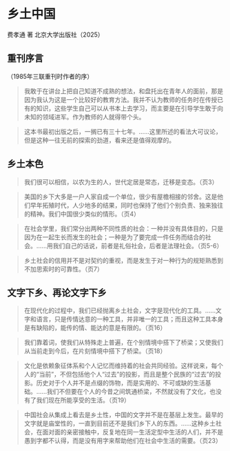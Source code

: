 # 乡土中国
费孝通 著
北京大学出版社（2025）

## 重刊序言

（1985年三联重刊时作者的序）

>我敢于在讲台上把自己知道不成熟的想法，和盘托出在青年人的面前，那是因为我认为这是一个比较好的教育方法。我并不认为教师的任务时在传授已有的知识，这些学生自己可以从书本上去学习，而主要是在引导学生敢于向未知的领域进军。作为教师的人就得带个头。

>这本书最初出版之后，一搁已有三十七年。……这里所述的看法大可议论，但是这种一往无前的探索的劲道，看来还是值得观摩的。

## 乡土本色

>我们很可以相信，以农为生的人，世代定居是常态，迁移是变态。（页3）

>美国的乡下大多是一户人家自成一个单位，很少有屋檐相接的邻舍。这是他们早年拓殖时代，人少地多的结果，同时也保持了他们个别负责、独来独往的精神。我们中国很少类似的情形。（页4）

>在社会学里，我们常分出两种不同性质的社会：一种并没有具体目的，只是因为在一起生长而发生的社会；一种是为了要完成一件任务而结合的社会。……用我们自己的话说，前者是礼俗社会，后者是法理社会。（页5-6）

>乡土社会的信用并不是对契约的重视，而是发生于对一种行为的规矩熟悉到不加思索时的可靠性。（页7）

## 文字下乡、再论文字下乡

>在现代化的过程中，我们已经抛离乡土社会，文字是现代化的工具。……文字和语言，只是传情达意的一种工具，并非唯一的工具；而且这种工具本身是有缺陷的，能传的情、能达的意是有限的。（页16）

>我们靠着词，使我们从特殊走上普遍，在个别情境中搭下了桥梁；又使我们从当前走到今后，在片刻情境中搭下了桥梁。（页18）

>文化是依赖象征体系和个人记忆而维持着的社会共同经验。这样说来，每个人的“当前”，不但包括他个人“过去”的投影，而且是整个民族的“过去”的投影。历史对于个人并不是点缀的饰物，而是实用的、不可或缺的生活基础。……我们不但要在个人的今昔之间筑通桥梁，不然就没有了文化，也没有了我们现在所能享受的生活。（页19）

>中国社会从集成上看去是乡土性，中国的文字并不是在基层上发生。最早的文字就是庙堂性的，一直到目前还不是我们乡下人的东西。……这种乡土社会，在面对面的亲密接触中，反复地在同一生活定型中生活的人们，并不是愚到字都不认得，而是没有用字来帮助他们在社会中生活的需要。（页23）
